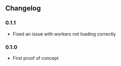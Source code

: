 ## Changelog

### 0.1.1
 * Fixed an issue with workers not loading correctly

### 0.1.0
 * First proof of concept